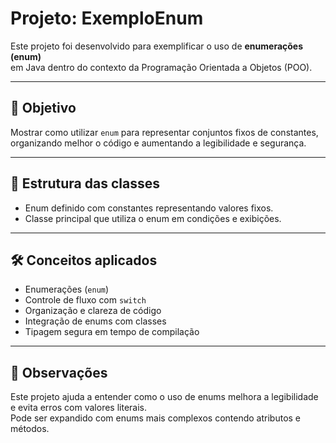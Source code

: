 # Projeto: ExemploEnum

Este projeto foi desenvolvido para exemplificar o uso de **enumerações (enum)**  
em Java dentro do contexto da Programação Orientada a Objetos (POO).

---

## 🎯 Objetivo

Mostrar como utilizar `enum` para representar conjuntos fixos de constantes,  
organizando melhor o código e aumentando a legibilidade e segurança.

---

## 🧱 Estrutura das classes

- Enum definido com constantes representando valores fixos.
- Classe principal que utiliza o enum em condições e exibições.

---

## 🛠️ Conceitos aplicados

- Enumerações (`enum`)
- Controle de fluxo com `switch`
- Organização e clareza de código
- Integração de enums com classes
- Tipagem segura em tempo de compilação

---

## 📌 Observações

Este projeto ajuda a entender como o uso de enums melhora a legibilidade  
e evita erros com valores literais.  
Pode ser expandido com enums mais complexos contendo atributos e métodos.
